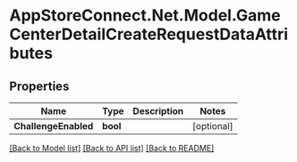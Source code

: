 # AppStoreConnect.Net.Model.GameCenterDetailCreateRequestDataAttributes

## Properties

Name | Type | Description | Notes
------------ | ------------- | ------------- | -------------
**ChallengeEnabled** | **bool** |  | [optional] 

[[Back to Model list]](../README.md#documentation-for-models) [[Back to API list]](../README.md#documentation-for-api-endpoints) [[Back to README]](../README.md)


